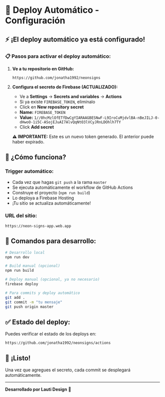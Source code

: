 # 🚀 Deploy Automático - Configuración

## ⚡ **¡El deploy automático ya está configurado!**

### 📋 **Pasos para activar el deploy automático:**

1. **Ve a tu repositorio en GitHub:**
   ```
   https://github.com/jonatha1992/neonsigns
   ```

2. **Configura el secreto de Firebase (ACTUALIZADO):**
   - Ve a **Settings** → **Secrets and variables** → **Actions**
   - Si ya existe `FIREBASE_TOKEN`, elimínalo
   - Click en **New repository secret**
   - **Name:** `FIREBASE_TOKEN`
   - **Value:** `1//0hcMzlOfETfDwCgYIARAAGBESNwF-L9IroCuMjdvlBA-nBeJILJ-0-dHwoO-1i5C-ASojEJuAI7AlvQqNtO3lVCyJRnLDOhlh7TY`
   - Click **Add secret**

   **⚠️ IMPORTANTE:** Este es un nuevo token generado. El anterior puede haber expirado.

## 🎯 **¿Cómo funciona?**

### **Trigger automático:**
- Cada vez que hagas `git push` a la rama `master`
- Se ejecuta automáticamente el workflow de GitHub Actions
- Construye el proyecto (`npm run build`)
- Lo deploya a Firebase Hosting
- ¡Tu sitio se actualiza automáticamente!

### **URL del sitio:**
```
https://neon-signs-app.web.app
```

## 📝 **Comandos para desarrollo:**

```bash
# Desarrollo local
npm run dev

# Build manual (opcional)
npm run build

# Deploy manual (opcional, ya no necesario)
firebase deploy

# Para commits y deploy automático
git add .
git commit -m "tu mensaje"
git push origin master
```

## ✅ **Estado del deploy:**
Puedes verificar el estado de los deploys en:
```
https://github.com/jonatha1992/neonsigns/actions
```

## 🎉 **¡Listo!**
Una vez que agregues el secreto, cada commit se desplegará automáticamente.

---
**Desarrollado por Lauti Design** 🌟